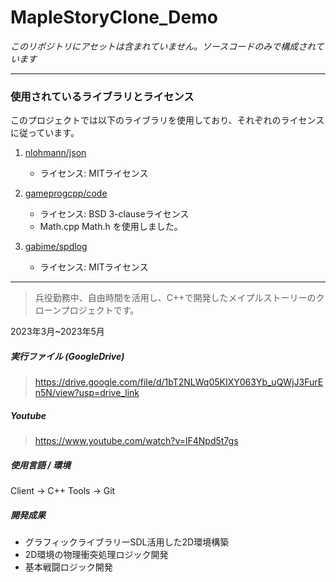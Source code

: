 # MapleStoryClone_Demo 

*このリポジトリにアセットは含まれていません。ソースコードのみで構成されています*

---

### 使用されているライブラリとライセンス

このプロジェクトでは以下のライブラリを使用しており、それぞれのライセンスに従っています。

1. [nlohmann/json](https://github.com/nlohmann/json)
   - ライセンス: MITライセンス

2. [gameprogcpp/code](https://github.com/gameprogcpp/code)
   - ライセンス: BSD 3-clauseライセンス
   - Math.cpp Math.h を使用しました。

3. [gabime/spdlog](https://github.com/gabime/spdlog)
   - ライセンス: MITライセンス


---
> 兵役勤務中、自由時間を活用し、C++で開発したメイプルストーリーのクローンプロジェクトです。

2023年3月~2023年5月

##### **実行ファイル (GoogleDrive)**
> https://drive.google.com/file/d/1bT2NLWq05KIXY063Yb_uQWjJ3FurEn5N/view?usp=drive_link

##### **Youtube**
> https://www.youtube.com/watch?v=lF4Npd5t7gs

##### **使用言語 / 環境** 
 Client -> C++ 
Tools -> Git 


##### **開発成果**
 * グラフィックライブラリーSDL活用した2D環境構築
 * 2D環境の物理衝突処理ロジック開発
 * 基本戦闘ロジック開発
 
